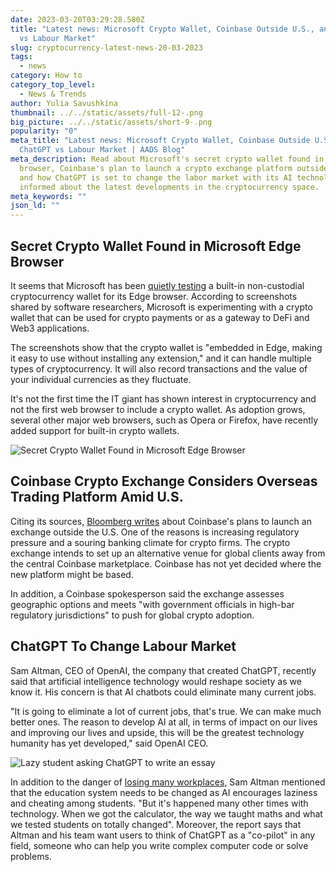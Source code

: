 ```yaml
---
date: 2023-03-20T03:29:28.580Z
title: "Latest news: Microsoft Crypto Wallet, Coinbase Outside U.S., and ChatGPT
  vs Labour Market"
slug: cryptocurrency-latest-news-20-03-2023
tags:
  - news
category: How to
category_top_level:
  - News & Trends
author: Yulia Savushkina
thumbnail: ../../static/assets/full-12-.png
big_picture: ../../static/assets/short-9-.png
popularity: "0"
meta_title: "Latest news: Microsoft Crypto Wallet, Coinbase Outside U.S., and
  ChatGPT vs Labour Market | AADS Blog"
meta_description: Read about Microsoft's secret crypto wallet found in the Edge
  browser, Coinbase's plan to launch a crypto exchange platform outside the US,
  and how ChatGPT is set to change the labor market with its AI technology. Stay
  informed about the latest developments in the cryptocurrency space.
meta_keywords: ""
json_ld: ""
---
```

## Secret Crypto Wallet Found in Microsoft Edge Browser 

It seems that Microsoft has been [quietly testing](https://cryptonews.com/news/software-researcher-finds-secret-crypto-wallet-microsoft-edge-browser-whats-goin.htm) a built-in non-custodial cryptocurrency wallet for its Edge browser. According to screenshots shared by software researchers, Microsoft is experimenting with a crypto wallet that can be used for crypto payments or as a gateway to DeFi and Web3 applications. 

The screenshots show that the crypto wallet is "embedded in Edge, making it easy to use without installing any extension," and it can handle multiple types of cryptocurrency. It will also record transactions and the value of your individual currencies as they fluctuate. 

It's not the first time the IT giant has shown interest in cryptocurrency and not the first web browser to include a crypto wallet. As adoption grows, several other major web browsers, such as Opera or Firefox, have recently added support for built-in crypto wallets. 

![Secret Crypto Wallet Found in Microsoft Edge Browser](https://lh6.googleusercontent.com/IFh_hC0z74yfhJ3XDG0Sr7kSAObDuFjTcGxPjDCx6WxV89K4lPAsz52E_BvaGdMmcvDsgGs_HeaA9yJ2tYzjeZWh-lXbJZZDSZUVfNc5-I-KBQ7GChc5c6DSsYalqF-H9HO3fRoSA8Y8sACNn034aOs "Secret Crypto Wallet Found in Microsoft Edge Browser")

## Coinbase Crypto Exchange Considers Overseas Trading Platform Amid U.S.

Citing its sources, [Bloomberg writes](https://www.bloomberg.com/news/articles/2023-03-17/coinbase-coin-in-talks-over-crypto-trading-platform-outside-the-us?leadSource=uverify%20wall#xj4y7vzkg) about Coinbase's plans to launch an exchange outside the U.S. One of the reasons is increasing regulatory pressure and a souring banking climate for crypto firms. The crypto exchange intends to set up an alternative venue for global clients away from the central Coinbase marketplace. Coinbase has not yet decided where the new platform might be based. 

In addition, a Coinbase spokesperson said the exchange assesses geographic options and meets "with government officials in high-bar regulatory jurisdictions" to push for global crypto adoption. 

## ChatGPT To Change Labour Market

Sam Altman, CEO of OpenAI, the company that created ChatGPT, recently said that artificial intelligence technology would reshape society as we know it. His concern is that AI chatbots could eliminate many current jobs.

"It is going to eliminate a lot of current jobs, that's true. We can make much better ones. The reason to develop AI at all, in terms of impact on our lives and improving our lives and upside, this will be the greatest technology humanity has yet developed," said OpenAI CEO.

![Lazy student asking ChatGPT to write an essay](https://lh5.googleusercontent.com/CmSmNkrzZ6wnYNrC8esCsYLBhEYFQaXYf7tEKFiTC2ZVdlhFLW_er6tvZAd9QdcOPyMYWUOBknjJimVNCfwOPB-C2MOJcVRl-i6FuEWlw4U457YpI1tuplx0eERfoiTP_3YUBYsP2skskQrovYx52R4 "Lazy student asking ChatGPT to write an essay")

In addition to the danger of [losing many workplaces](https://interestingengineering.com/innovation/chatgpt-4-will-kill-jobs), Sam Altman mentioned that the education system needs to be changed as AI encourages laziness and cheating among students. "But it's happened many other times with technology. When we got the calculator, the way we taught maths and what we tested students on totally changed". Moreover, the report says that Altman and his team want users to think of ChatGPT as a "co-pilot" in any field, someone who can help you write complex computer code or solve problems.
